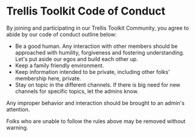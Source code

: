 # Trellis Toolkit Code of Conduct

By joining and participating in our Trellis Toolkit Community, you agree to abide by our code of conduct outline below:

- Be a good human. Any interaction with other members should be approached with humility, forgiveness and fostering understanding. Let's put aside our egos and build each other up.
- Keep a family friendly environment.
- Keep information intended to be private, including other folks' membership here, private.
- Stay on topic in the different channels. If there is big need for new channels for specific topics, let the admins know.

Any improper behavior and interaction should be brought to an admin's attention.

Folks who are unable to follow the rules above may be removed without warning.